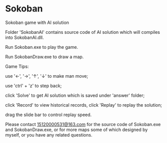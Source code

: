 # Sokoban
Sokoban game with AI solution

Folder 'SokobanAI' contains source code of AI solution which will compiles into SokobanAI.dll.

Run Sokoban.exe to play the game.

Run SokobanDraw.exe to draw a map.


Game Tips:

use '←', '→', '↑', '↓' to make man move;

use 'ctrl' + 'z' to step back;

click 'Solve' to get AI solution which is saved under 'answer' folder;

click 'Record' to view historical records, click 'Replay' to replay the solution;

drag the slide bar to control replay speed.


Please contact 15120000531@163.com for the source code of Sokoban.exe and SokobanDraw.exe, or for more maps some of which designed by myself, or you have any related questions.
